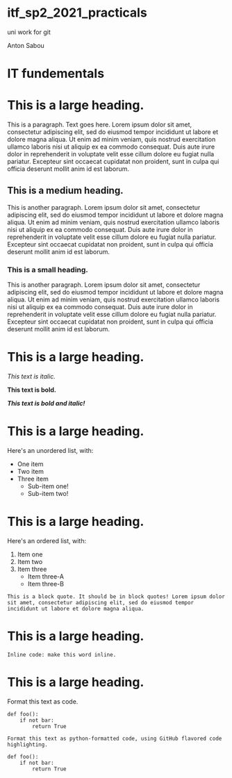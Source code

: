 # itf_sp2_2021_practicals
uni work for git

Anton Sabou

# IT fundementals


# This is a large heading.

This is a paragraph. Text goes here. Lorem ipsum dolor sit amet, consectetur adipiscing elit, sed do eiusmod tempor incididunt ut labore et dolore magna aliqua. Ut enim ad minim veniam, quis nostrud exercitation ullamco laboris nisi ut aliquip ex ea commodo consequat. Duis aute irure dolor in reprehenderit in voluptate velit esse cillum dolore eu fugiat nulla pariatur. Excepteur sint occaecat cupidatat non proident, sunt in culpa qui officia deserunt mollit anim id est laborum.

## This is a medium heading. 

This is another paragraph. Lorem ipsum dolor sit amet, consectetur adipiscing elit, sed do eiusmod tempor incididunt ut labore et dolore magna aliqua. Ut enim ad minim veniam, quis nostrud exercitation ullamco laboris nisi ut aliquip ex ea commodo consequat. Duis aute irure dolor in reprehenderit in voluptate velit esse cillum dolore eu fugiat nulla pariatur. Excepteur sint occaecat cupidatat non proident, sunt in culpa qui officia deserunt mollit anim id est laborum.

### This is a small heading. 

This is another paragraph. Lorem ipsum dolor sit amet, consectetur adipiscing elit, sed do eiusmod tempor incididunt ut labore et dolore magna aliqua. Ut enim ad minim veniam, quis nostrud exercitation ullamco laboris nisi ut aliquip ex ea commodo consequat. Duis aute irure dolor in reprehenderit in voluptate velit esse cillum dolore eu fugiat nulla pariatur. Excepteur sint occaecat cupidatat non proident, sunt in culpa qui officia deserunt mollit anim id est laborum.

# This is a large heading. 

*This text is italic.* 

**This text is bold.**

***This text is bold and italic!***

# This is a large heading. 

Here's an unordered list, with:

- One item
- Two item
- Three item
  - Sub-item one!
  - Sub-item two!

# This is a large heading. 

Here's an ordered list, with:

1. Item one
2. Item two
3. Item three
   - Item three-A
   - Item three-B

```
This is a block quote. It should be in block quotes! Lorem ipsum dolor sit amet, consectetur adipiscing elit, sed do eiusmod tempor incididunt ut labore et dolore magna aliqua.
```

# This is a large heading. 

`Inline code: make this word inline. `

# This is a large heading. 

Format this text as code. 

```
def foo():
    if not bar:
        return True

Format this text as python-formatted code, using GitHub flavored code highlighting. 

def foo():
    if not bar:
        return True
```